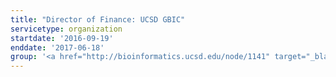 ```yaml
---
title: "Director of Finance: UCSD GBIC"
servicetype: organization
startdate: '2016-09-19'
enddate: '2017-06-18'
group: '<a href="http://bioinformatics.ucsd.edu/node/1141" target="_blank">Graduate Bioinformatics Council (GBIC)</a>, <a href="https://ucsd.edu/" target="_blank">UC San Diego</a>'
---
```

